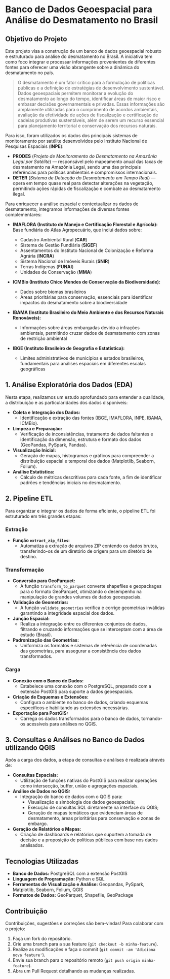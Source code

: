 # **Banco de Dados Geoespacial para Análise do Desmatamento no Brasil**  

## **Objetivo do Projeto**  
Este projeto visa a construção de um banco de dados geoespacial robusto e estruturado para análise do desmatamento no Brasil. A iniciativa tem como foco integrar e processar informações provenientes de diferentes fontes para oferecer uma visão abrangente sobre a dinâmica do desmatamento no país.

> O desmatamento é um fator crítico para a formulação de políticas públicas e a definição de estratégias de desenvolvimento sustentável. Dados geoespaciais permitem monitorar a evolução do desmatamento ao longo do tempo, identificar áreas de maior risco e embasar decisões governamentais e privadas. Essas informações são amplamente utilizadas para o cumprimento de acordos ambientais, avaliação da efetividade de ações de fiscalização e certificação de cadeias produtivas sustentáveis, além de serem um recurso essencial para planejamento territorial e conservação dos recursos naturais.

Para isso, foram utilizados os dados dos principais sistemas de monitoramento por satélite desenvolvidos pelo Instituto Nacional de Pesquisas Espaciais (**INPE**):  

- **PRODES** (*Projeto de Monitoramento do Desmatamento na Amazônia Legal por Satélite*) — responsável pelo mapeamento anual das taxas de desmatamento na Amazônia Legal, sendo uma das principais referências para políticas ambientais e compromissos internacionais.  
- **DETER** (*Sistema de Detecção do Desmatamento em Tempo Real*) — opera em tempo quase real para detectar alterações na vegetação, permitindo ações rápidas de fiscalização e combate ao desmatamento ilegal.

Para enriquecer a análise espacial e contextualizar os dados de desmatamento, integramos informações de diversas fontes complementares:  

- **IMAFLORA (Instituto de Manejo e Certificação Florestal e Agrícola):**  
  Base fundiária do Atlas Agropecuário, que inclui dados sobre:  
  - Cadastro Ambiental Rural (**CAR**)  
  - Sistema de Gestão Fundiária (**SIGEF**)  
  - Assentamentos do Instituto Nacional de Colonização e Reforma Agrária (**INCRA**)  
  - Sistema Nacional de Imóveis Rurais (**SNIR**)  
  - Terras Indígenas (**FUNAI**)  
  - Unidades de Conservação (**MMA**)  

- **ICMBio (Instituto Chico Mendes de Conservação da Biodiversidade):**  
  - Dados sobre biomas brasileiros  
  - Áreas prioritárias para conservação, essenciais para identificar impactos do desmatamento sobre a biodiversidade  

- **IBAMA (Instituto Brasileiro do Meio Ambiente e dos Recursos Naturais Renováveis):**  
  - Informações sobre áreas embargadas devido a infrações ambientais, permitindo cruzar dados de desmatamento com zonas de restrição ambiental  

- **IBGE (Instituto Brasileiro de Geografia e Estatística):**  
  - Limites administrativos de municípios e estados brasileiros, fundamentais para análises espaciais em diferentes escalas geográficas 


## 1. Análise Exploratória dos Dados (EDA)

Nesta etapa, realizamos um estudo aprofundado para entender a qualidade, a distribuição e as particularidades dos dados disponíveis:

- **Coleta e Integração dos Dados:**
  - Identificação e extração das fontes (IBGE, IMAFLORA, INPE, IBAMA, ICMBio).
- **Limpeza e Preparação:**
  - Verificação de inconsistências, tratamento de dados faltantes e identificação da dimensão, estrutura e formato dos dados (GeoPandas, PySpark, Pandas).
- **Visualização Inicial:**
  - Geração de mapas, histogramas e gráficos para compreender a distribuição espacial e temporal dos dados (Matplotlib, Seaborn, Folium).
- **Análise Estatística:**
  - Cálculo de métricas descritivas para cada fonte, a fim de identificar padrões e tendências iniciais no desmatamento.

## 2. Pipeline ETL

Para organizar e integrar os dados de forma eficiente, o pipeline ETL foi estruturado em três grandes etapas:

### Extração

- **Função `extract_zip_files`:**
  - Automatiza a extração de arquivos ZIP contendo os dados brutos, transferindo-os de um diretório de origem para um diretório de destino.

### Transformação

- **Conversão para GeoParquet:**
  - A função `transform_to_parquet` converte shapefiles e geopackages para o formato GeoParquet, otimizando o desempenho na manipulação de grandes volumes de dados geoespaciais.
- **Validação de Geometrias:**
  - A função `validate_geometries` verifica e corrige geometrias inválidas garantindo a integridade espacial dos dados.
- **Junção Espacial:**
  - Realiza a integração entre os diferentes conjuntos de dados, filtrando e cruzando informações que se interceptam com a área de estudo (Brasil).
- **Padronização das Geometrias:**
  - Uniformiza os formatos e sistemas de referência de coordenadas das geometrias, para assegurar a consistência dos dados transformados.

### Carga

- **Conexão com o Banco de Dados:**
  - Estabelece uma conexão com o PostgreSQL, preparado com a extensão PostGIS para suporte a dados geoespaciais.
- **Criação de Esquemas e Extensões:**
  - Configura o ambiente no banco de dados, criando esquemas específicos e habilitando as extensões necessárias.
- **Exportação para PostGIS:**
  - Carrega os dados transformados para o banco de dados, tornando-os acessíveis para análises no QGIS.

## 3. Consultas e Análises no Banco de Dados utilizando QGIS

Após a carga dos dados, a etapa de consultas e análises é realizada através de:

- **Consultas Espaciais:**
  - Utilização de funções nativas do PostGIS para realizar operações como intersecção, buffer, união e agregações espaciais.
- **Análise de Dados no QGIS:**
  - Integração do banco de dados com o QGIS para:
    - Visualização e simbologia dos dados geoespaciais;
    - Execução de consultas SQL diretamente na interface do QGIS;
    - Geração de mapas temáticos que evidenciam áreas de desmatamento, áreas prioritárias para conservação e zonas de embargo.
- **Geração de Relatórios e Mapas:**
  - Criação de dashboards e relatórios que suportem a tomada de decisão e a proposição de políticas públicas com base nos dados analisados.

## Tecnologias Utilizadas

- **Banco de Dados:** PostgreSQL com a extensão PostGIS
- **Linguagem de Programação:** Python e SQL
- **Ferramentas de Visualização e Análise:** Geopandas, PySpark, Matplotlib, Seaborn, Folium, QGIS
- **Formatos de Dados:** GeoParquet, Shapefile, GeoPackage

## Contribuição

Contribuições, sugestões e correções são bem-vindas! Para colaborar com o projeto:

1. Faça um fork do repositório.
2. Crie uma branch para a sua feature (`git checkout -b minha-feature`).
3. Realize as modificações e faça o commit (`git commit -am 'Adiciona nova feature'`).
4. Envie sua branch para o repositório remoto (`git push origin minha-feature`).
5. Abra um Pull Request detalhando as mudanças realizadas.

